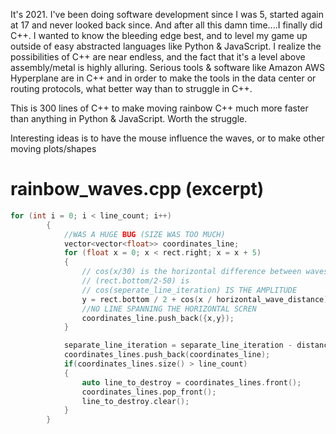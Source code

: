 It's 2021. I've been doing software development since I was 5, started again at 17 and never looked back since. And after all this damn time....I finally did C++. I wanted to know the bleeding edge best, and to level my game up outside of easy abstracted languages like Python & JavaScript. I realize the possibilities of C++ are near endless, and the fact that it's a level above assembly/metal is highly alluring. Serious tools & software like Amazon AWS Hyperplane are in C++ and in order to make the tools in the data center or routing protocols, what better way than to struggle in C++. 

This is 300 lines of C++ to make moving rainbow C++ much more faster than anything in Python & JavaScript. Worth the struggle.

Interesting ideas is to have the mouse influence the waves, or to make other moving plots/shapes

# rainbow_waves.cpp (excerpt)

```cpp
for (int i = 0; i < line_count; i++)
        {
            //WAS A HUGE BUG (SIZE WAS TOO MUCH)
            vector<vector<float>> coordinates_line;
            for (float x = 0; x < rect.right; x = x + 5)
            {
                // cos(x/30) is the horizontal difference between waves
                // (rect.bottom/2-50) is 
                // cos(seperate_line_iteration) IS THE AMPLITUDE
                y = rect.bottom / 2 + cos(x / horizontal_wave_distance) * (rect.bottom / 2 - 50) * cos(separate_line_iteration);
                //NO LINE SPANNING THE HORIZONTAL SCREN
                coordinates_line.push_back({x,y});
            }

            separate_line_iteration = separate_line_iteration - distance_between_lines;
            coordinates_lines.push_back(coordinates_line);
            if(coordinates_lines.size() > line_count)
            {
                auto line_to_destroy = coordinates_lines.front();
                coordinates_lines.pop_front();
                line_to_destroy.clear();
            }
        }
```
